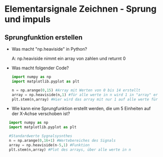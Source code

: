 # Elementarsignale Zeichnen - Sprung und impuls

## Sprungfunktion erstellen
- Was macht "np.heaviside" in Python?
  
  A: np.heaviside nimmt ein array von zahlen und returnt 0
  
- Was macht folgender Code?
  ```python
  import numpy as np
  import matplotlib.pyplot as plt
  
  n = np.arange(0,15) #Array mit Werten von 0 bis 14 erstellt
  array = np.heaviside(n,1) #für alle werte in n wird 1 in "array" erstellt
  plt.stem(n,array) #Hier wird das array mit nur 1 auf alle werte für n dargestellt
  ```
  
- Wie kann eine Sprungfunktion erstellt werden, die um 5 Einheiten auf der X-Achse verschoben ist?
```python
  import numpy as np
  import matplotlib.pyplot as plt

  #Standardwerte Sygnalsysnthes
  n = np.arange(0,16+1) #Wertebereiches des Signals
  array = np.heaviside(n-5,1) #Funktion
  plt.stem(n,array) #Plot des arrays, über alle werte in n
  ```
